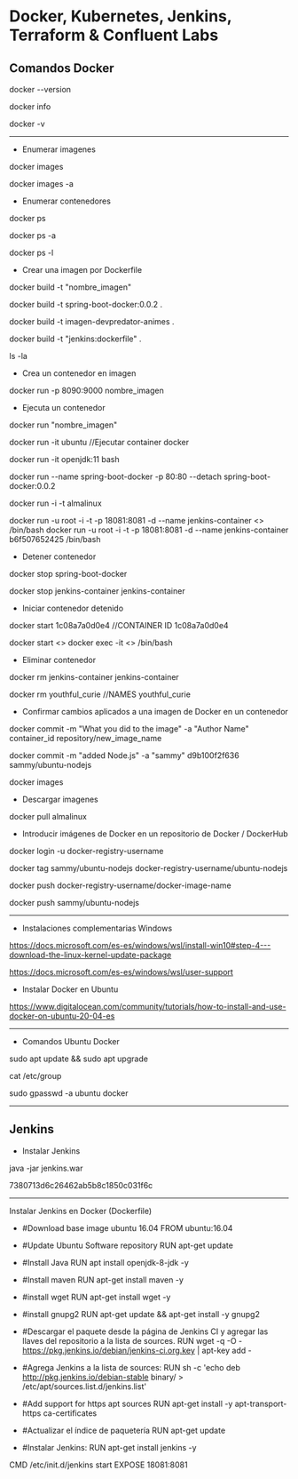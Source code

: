 # Docker, Kubernetes, Jenkins, Terraform & Confluent Labs

## Comandos Docker

docker --version

docker info

docker -v

-------------------------------

- Enumerar imagenes

docker images

docker images -a

- Enumerar contenedores

docker ps

docker ps -a

docker ps -l

- Crear una imagen por Dockerfile

docker build -t "nombre_imagen"

docker build -t spring-boot-docker:0.0.2 .

docker build -t imagen-devpredator-animes .

docker build -t "jenkins:dockerfile" .

ls -la

- Crea un contenedor en imagen

docker run -p 8090:9000 nombre_imagen

- Ejecuta un contenedor

docker run "nombre_imagen"

docker run -it ubuntu //Ejecutar container docker

docker run -it openjdk:11 bash

docker run --name spring-boot-docker -p 80:80 --detach spring-boot-docker:0.0.2

docker run -i -t almalinux

docker run -u root -i -t -p 18081:8081 -d --name jenkins-container <<imageId>> /bin/bash
docker run -u root -i -t -p 18081:8081 -d --name jenkins-container b6f507652425 /bin/bash

- Detener contenedor

docker stop spring-boot-docker

docker stop jenkins-container jenkins-container

- Iniciar contenedor detenido

docker start 1c08a7a0d0e4 //CONTAINER ID 1c08a7a0d0e4

docker start <<containerId>>
docker exec -it <<containerId>> /bin/bash

- Eliminar contenedor

docker rm jenkins-container jenkins-container

docker rm youthful_curie //NAMES youthful_curie

- Confirmar cambios aplicados a una imagen de Docker en un contenedor

docker commit -m "What you did to the image" -a "Author Name" container_id repository/new_image_name

docker commit -m "added Node.js" -a "sammy" d9b100f2f636 sammy/ubuntu-nodejs

docker images

- Descargar imagenes

docker pull almalinux

- Introducir imágenes de Docker en un repositorio de Docker / DockerHub

docker login -u docker-registry-username

docker tag sammy/ubuntu-nodejs docker-registry-username/ubuntu-nodejs

docker push docker-registry-username/docker-image-name

docker push sammy/ubuntu-nodejs

-------------------------------

- Instalaciones complementarias Windows

https://docs.microsoft.com/es-es/windows/wsl/install-win10#step-4---download-the-linux-kernel-update-package

https://docs.microsoft.com/es-es/windows/wsl/user-support

- Instalar Docker en Ubuntu

https://www.digitalocean.com/community/tutorials/how-to-install-and-use-docker-on-ubuntu-20-04-es

--------------------------------

- Comandos Ubuntu Docker

sudo apt update && sudo apt upgrade

cat /etc/group

sudo gpasswd -a ubuntu docker

---------------------------------

## Jenkins

- Instalar Jenkins

java -jar jenkins.war

7380713d6c26462ab5b8c1850c031f6c

-------------------------------------

Instalar Jenkins en Docker (Dockerfile)

- #Download base image ubuntu 16.04
FROM ubuntu:16.04

- #Update Ubuntu Software repository
RUN apt-get update

- #Install Java
RUN apt install openjdk-8-jdk -y

- #Install maven
RUN apt-get install maven -y

- #install wget 
RUN apt-get install wget -y

- #install gnupg2
RUN apt-get update && apt-get install -y gnupg2

- #Descargar el paquete desde la página de Jenkins CI y agregar las llaves del repositorio a la lista de sources.
RUN wget -q -O - https://pkg.jenkins.io/debian/jenkins-ci.org.key | apt-key add -

- #Agrega Jenkins a la lista de sources:
RUN sh -c 'echo deb http://pkg.jenkins.io/debian-stable binary/ > /etc/apt/sources.list.d/jenkins.list'

- #Add support for https apt sources
RUN apt-get install -y apt-transport-https ca-certificates

- #Actualizar el índice de paquetería
RUN apt-get update

- #Instalar Jenkins: 
RUN apt-get install jenkins -y

CMD /etc/init.d/jenkins start
EXPOSE 18081:8081